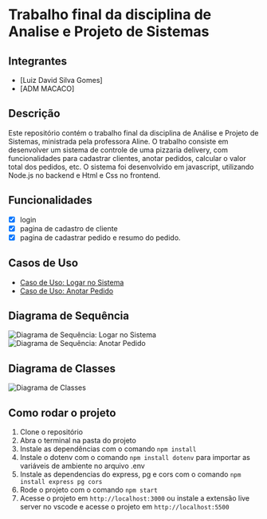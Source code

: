 # Trabalho final da disciplina de Analise e Projeto de Sistemas

## Integrantes
- [Luiz David Silva Gomes] 
- [ADM MACACO]

## Descrição
Este repositório contém o trabalho final da disciplina de Análise e Projeto de Sistemas, ministrada pela professora Aline. O trabalho consiste em desenvolver um sistema de controle de uma pizzaria delivery, com funcionalidades para cadastrar clientes, anotar pedidos, calcular o valor total dos pedidos, etc. O sistema foi desenvolvido em javascript, utilizando Node.js no backend e Html e Css no frontend.

## Funcionalidades
- [x] login
- [x] pagina de cadastro de cliente
- [x] pagina de cadastrar pedido e resumo do pedido.

## Casos de Uso
- [Caso de Uso: Logar no Sistema](trabalho_final/casos_de_uso/loga_sistema.md)
- [Caso de Uso: Anotar Pedido](trabalho_final/casos_de_uso/anota_pedido.md)

## Diagrama de Sequência
![Diagrama de Sequência: Logar no Sistema](trabalho_final/diagrama_sequencia/logar_sistema.png)
![Diagrama de Sequência: Anotar Pedido](trabalho_final/diagrama_sequencia/anota_pedido.png)

## Diagrama de Classes
![Diagrama de Classes](trabalho_final/diagrama_classes/pizzaria.puml)

## Como rodar o projeto
1. Clone o repositório
2. Abra o terminal na pasta do projeto
3. Instale as dependências com o comando `npm install`
4. Instale o dotenv com o comando `npm install dotenv` para importar as variáveis de ambiente no arquivo .env
5. Instale as dependencias do express, pg e cors com o comando `npm install express pg cors`
6. Rode o projeto com o comando `npm start`
7. Acesse o projeto em `http://localhost:3000` ou instale a extensão live server no vscode e acesse o projeto em `http://localhost:5500`